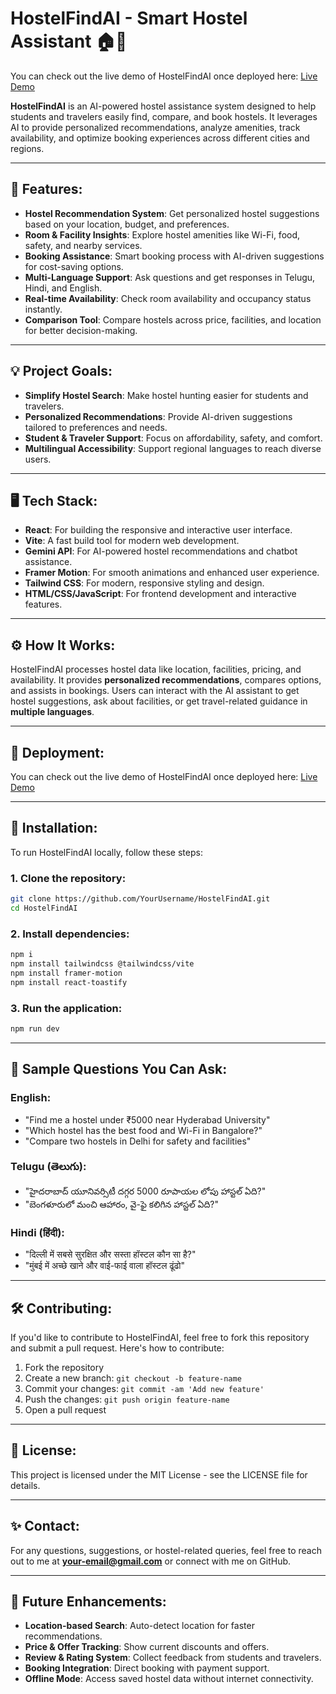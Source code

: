 

# HostelFindAI - Smart Hostel Assistant 🏠🤖

You can check out the live demo of HostelFindAI once deployed here:
[Live Demo](https://hostelfindai.netlify.app/)

**HostelFindAI** is an AI-powered hostel assistance system designed to help students and travelers easily find, compare, and book hostels. It leverages AI to provide personalized recommendations, analyze amenities, track availability, and optimize booking experiences across different cities and regions.

---

## 🚀 Features:

* **Hostel Recommendation System**: Get personalized hostel suggestions based on your location, budget, and preferences.
* **Room & Facility Insights**: Explore hostel amenities like Wi-Fi, food, safety, and nearby services.
* **Booking Assistance**: Smart booking process with AI-driven suggestions for cost-saving options.
* **Multi-Language Support**: Ask questions and get responses in Telugu, Hindi, and English.
* **Real-time Availability**: Check room availability and occupancy status instantly.
* **Comparison Tool**: Compare hostels across price, facilities, and location for better decision-making.

---

## 💡 Project Goals:

* **Simplify Hostel Search**: Make hostel hunting easier for students and travelers.
* **Personalized Recommendations**: Provide AI-driven suggestions tailored to preferences and needs.
* **Student & Traveler Support**: Focus on affordability, safety, and comfort.
* **Multilingual Accessibility**: Support regional languages to reach diverse users.

---

## 🖥️ Tech Stack:

* **React**: For building the responsive and interactive user interface.
* **Vite**: A fast build tool for modern web development.
* **Gemini API**: For AI-powered hostel recommendations and chatbot assistance.
* **Framer Motion**: For smooth animations and enhanced user experience.
* **Tailwind CSS**: For modern, responsive styling and design.
* **HTML/CSS/JavaScript**: For frontend development and interactive features.

---

## ⚙️ How It Works:

HostelFindAI processes hostel data like location, facilities, pricing, and availability.
It provides **personalized recommendations**, compares options, and assists in bookings.
Users can interact with the AI assistant to get hostel suggestions, ask about facilities, or get travel-related guidance in **multiple languages**.

---

## 🚀 Deployment:

You can check out the live demo of HostelFindAI once deployed here:
[Live Demo](https://hostelfindai.netlify.app/)

---

## 🔧 Installation:

To run HostelFindAI locally, follow these steps:

### 1. Clone the repository:

```bash
git clone https://github.com/YourUsername/HostelFindAI.git
cd HostelFindAI
```

### 2. Install dependencies:

```bash
npm i
npm install tailwindcss @tailwindcss/vite
npm install framer-motion
npm install react-toastify
```

### 3. Run the application:

```bash
npm run dev
```

---

## 🌱 Sample Questions You Can Ask:

### English:

* "Find me a hostel under ₹5000 near Hyderabad University"
* "Which hostel has the best food and Wi-Fi in Bangalore?"
* "Compare two hostels in Delhi for safety and facilities"

### Telugu (తెలుగు):

* "హైదరాబాద్ యూనివర్సిటీ దగ్గర 5000 రూపాయల లోపు హాస్టల్ ఏది?"
* "బెంగళూరులో మంచి ఆహారం, వై-ఫై కలిగిన హాస్టల్ ఏది?"

### Hindi (हिंदी):

* "दिल्ली में सबसे सुरक्षित और सस्ता हॉस्टल कौन सा है?"
* "मुंबई में अच्छे खाने और वाई-फाई वाला हॉस्टल ढूंढो"

---

## 🛠️ Contributing:

If you'd like to contribute to HostelFindAI, feel free to fork this repository and submit a pull request. Here's how to contribute:

1. Fork the repository
2. Create a new branch: `git checkout -b feature-name`
3. Commit your changes: `git commit -am 'Add new feature'`
4. Push the changes: `git push origin feature-name`
5. Open a pull request

---

## 📄 License:

This project is licensed under the MIT License - see the LICENSE file for details.

---

## ✨ Contact:

For any questions, suggestions, or hostel-related queries, feel free to reach out to me at **[your-email@gmail.com](mailto:your-email@gmail.com)** or connect with me on GitHub.


---

## 🎯 Future Enhancements:

* **Location-based Search**: Auto-detect location for faster recommendations.
* **Price & Offer Tracking**: Show current discounts and offers.
* **Review & Rating System**: Collect feedback from students and travelers.
* **Booking Integration**: Direct booking with payment support.
* **Offline Mode**: Access saved hostel data without internet connectivity.


